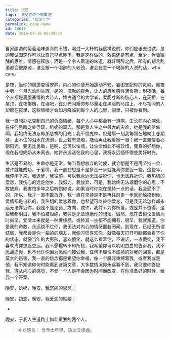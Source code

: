 ```yaml
---
title: 无题
tags: '我给你讲个故事吧'
categories: '似水年华'
permalink: none-name
id: 10012
date: 2016-07-18 00:34:54
---
```



自家酿造的葡萄酒味道真的不错，喝过一大杯的我这样说的，你们应该去试试。是的我试图这样可以让自己早点睡下，我是这样做的，效果还是有点，至少，伴着微醺的思维，情感在释放；酒是一个令人着迷的味道，就好喝醉之后，所有的胡言乱语都会被原谅，谁会跟一个喝醉的人较劲，谁会在意一个喝醉的人说的话，who care。

是夜，当你的周遭变得安静，内心的你便开始躁动不安，妄图支配你的灵魂，黑夜中另一个目光灼灼生辉，是的，沉默的夜色，让人的思维感性满负荷，到夜晚，每个人都是满腹豪情的大诗人，博古通今的大学者，柔肠寸断的伤心人，在天桥，在屋顶，在夜排档，在酒吧，在灯光闪耀你却尽量走在黑暗的马路上，不尽相同的人却都在夜里，这些情绪才会如月降临到每个人的心里，眼里，只被你看到。

我一直想办法克制自己的负面情绪，每个人心中都会有一道疤，生长在内心深处，在任何黑暗之处浮现，奶奶的离去，那是我人生之中最大的灾难，她是我的信仰啊，我始终无法忘却那慈祥的目光；我不信鬼神，但是那一刻我匍匐在地向上苍期待，止不住的泪水在流淌，世上若有鬼魂，能否再让我看她一眼；我一直坚信着心朝阳光，要无比勇敢，是啊，怎可以怯懦，让生命如此不被珍惜，我真的好想你，现在我想奶奶从未离去，她将永远活在我的心里，我将永远缅怀哪些美好时光。

生活是不易的，生命亦是无常，每当我想放弃的时候，就会想是不是再坚持一会，或许就能成功，于爱情，我一直在想是不是多走一步就能离你更近一些，这些年，我停不下来，我退步，我往前，可以我永远无法摆脱你，也无法靠近你，我热切的爱恋，我伤心的远走他乡，我努力，我放弃，可是，我始终无法琢磨你的心思；不敢放弃，我害怕多年之后听到你说，如果当时你能在坚持一点的话，我会受不了的，所以，我才一直不敢放弃，我一直在坚持是不是再往前走一步就能触摸到你，爱情都是自私的，我热切的爱恋着你，也希望可以被你爱恋，可是我无论怎样却永远无法靠近你，我是不是走错了方向，或许，我并不为你所爱，或是并不值得，这些我都明白，我不怕被拒绝，我只是无法琢磨你的想法。诚然，现在去谈论爱情为时尚早，爱情本来就是一种奢侈品，或终其一生都不能拥有，很早，我就知道，你是我的命数，永远绕不过你，我无法对内心的情感置若罔闻，到现在，已经无所谓结局，我都会是你一辈的的朋友，就像习惯喜欢你，就像每天打开电脑都会看下你的状态，就像当年的大男孩，喜欢傻笑，就这么看着你，不说话，一直傻笑，我不喜欢离你忽近忽远，我不愿辗转不知所措，我希望你可以明明白白的告诉我，我不愿逼迫你，也不允许你因为感动而接受我，任何不理性不成熟的对我的回答，都是莫大的伤害，我一直的信念都是希望你幸福，像一个魔咒束缚着我，或者我或是他，我不知道你何时能看到这篇文章，大多数情况你永远看不到，我只要你答应我，遵从内心的感觉，不爱一个人是不会因为时间而改变，在你准备好的时候，给我一个答案。

晚安，奶奶，晚安，我沉痛的思念；

晚安，初恋，晚安，我爱恋的姑娘；

+

晚安，于我人生道路上如此重要的两个人。

> 补档感言： 当年太年轻，热血又傻逼。
